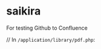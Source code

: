 # saikira
For testing Github to Confluence
  
// In `/application/library/pdf.php`:

<?php if (!defined('BASEPATH')) exit('No direct script access allowed');
 
class pdf {
    
    function pdf()
    {
        $CI = & get_instance();
        log_message('Debug', 'mPDF class is loaded.');
    }
 
    function load($params=NULL)
    {
        include_once APPPATH.'/third_party/mpdf/mpdf.php';
         
        if ($params == NULL)
        {
          // check the number of parameters here: http://mpdf1.com/manual/index.php?tid=184
          $params = array("en-GB-x", "A4", "", "", 10, 10, 10, 10, 6, 3, NULL);         
        } Test


Testimgn.,kjnmkmklsnc kjebv

    function load($params=NULL)
    {
        include_once APPPATH.'/third_party/mpdf/mpdf.php';
         
